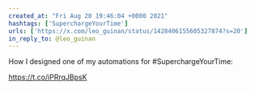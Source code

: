 ```yaml
---
created_at: "Fri Aug 20 19:46:04 +0000 2021"
hashtags: ['SuperchargeYourTime']
urls: ['https://x.com/leo_guinan/status/1428406155605327874?s=20']
in_reply_to: @leo_guinan
---
```


How I designed one of my automations for #SuperchargeYourTime:

https://t.co/iPRrqJBpsK